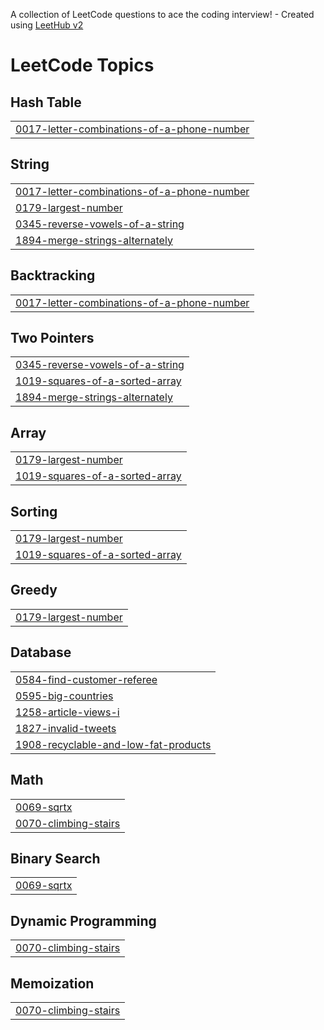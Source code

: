 A collection of LeetCode questions to ace the coding interview! - Created using [LeetHub v2](https://github.com/arunbhardwaj/LeetHub-2.0)
<!---LeetCode Topics Start-->
# LeetCode Topics
## Hash Table
|  |
| ------- |
| [0017-letter-combinations-of-a-phone-number](https://github.com/ikarannarode/Leetcode/tree/master/0017-letter-combinations-of-a-phone-number) |
## String
|  |
| ------- |
| [0017-letter-combinations-of-a-phone-number](https://github.com/ikarannarode/Leetcode/tree/master/0017-letter-combinations-of-a-phone-number) |
| [0179-largest-number](https://github.com/ikarannarode/Leetcode/tree/master/0179-largest-number) |
| [0345-reverse-vowels-of-a-string](https://github.com/ikarannarode/Leetcode/tree/master/0345-reverse-vowels-of-a-string) |
| [1894-merge-strings-alternately](https://github.com/ikarannarode/Leetcode/tree/master/1894-merge-strings-alternately) |
## Backtracking
|  |
| ------- |
| [0017-letter-combinations-of-a-phone-number](https://github.com/ikarannarode/Leetcode/tree/master/0017-letter-combinations-of-a-phone-number) |
## Two Pointers
|  |
| ------- |
| [0345-reverse-vowels-of-a-string](https://github.com/ikarannarode/Leetcode/tree/master/0345-reverse-vowels-of-a-string) |
| [1019-squares-of-a-sorted-array](https://github.com/ikarannarode/Leetcode/tree/master/1019-squares-of-a-sorted-array) |
| [1894-merge-strings-alternately](https://github.com/ikarannarode/Leetcode/tree/master/1894-merge-strings-alternately) |
## Array
|  |
| ------- |
| [0179-largest-number](https://github.com/ikarannarode/Leetcode/tree/master/0179-largest-number) |
| [1019-squares-of-a-sorted-array](https://github.com/ikarannarode/Leetcode/tree/master/1019-squares-of-a-sorted-array) |
## Sorting
|  |
| ------- |
| [0179-largest-number](https://github.com/ikarannarode/Leetcode/tree/master/0179-largest-number) |
| [1019-squares-of-a-sorted-array](https://github.com/ikarannarode/Leetcode/tree/master/1019-squares-of-a-sorted-array) |
## Greedy
|  |
| ------- |
| [0179-largest-number](https://github.com/ikarannarode/Leetcode/tree/master/0179-largest-number) |
## Database
|  |
| ------- |
| [0584-find-customer-referee](https://github.com/ikarannarode/Leetcode/tree/master/0584-find-customer-referee) |
| [0595-big-countries](https://github.com/ikarannarode/Leetcode/tree/master/0595-big-countries) |
| [1258-article-views-i](https://github.com/ikarannarode/Leetcode/tree/master/1258-article-views-i) |
| [1827-invalid-tweets](https://github.com/ikarannarode/Leetcode/tree/master/1827-invalid-tweets) |
| [1908-recyclable-and-low-fat-products](https://github.com/ikarannarode/Leetcode/tree/master/1908-recyclable-and-low-fat-products) |
## Math
|  |
| ------- |
| [0069-sqrtx](https://github.com/ikarannarode/Leetcode/tree/master/0069-sqrtx) |
| [0070-climbing-stairs](https://github.com/ikarannarode/Leetcode/tree/master/0070-climbing-stairs) |
## Binary Search
|  |
| ------- |
| [0069-sqrtx](https://github.com/ikarannarode/Leetcode/tree/master/0069-sqrtx) |
## Dynamic Programming
|  |
| ------- |
| [0070-climbing-stairs](https://github.com/ikarannarode/Leetcode/tree/master/0070-climbing-stairs) |
## Memoization
|  |
| ------- |
| [0070-climbing-stairs](https://github.com/ikarannarode/Leetcode/tree/master/0070-climbing-stairs) |
<!---LeetCode Topics End-->